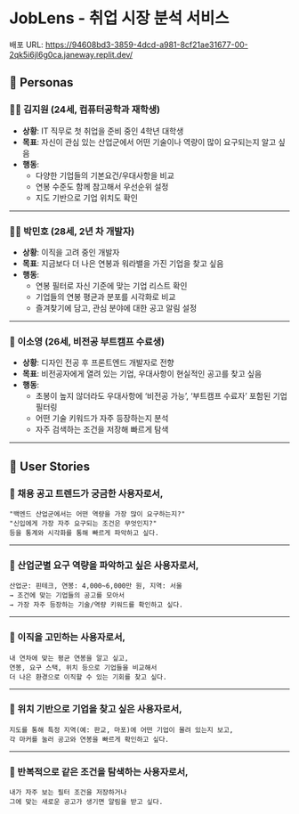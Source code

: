 # JobLens - 취업 시장 분석 서비스

배포 URL: https://94608bd3-3859-4dcd-a981-8cf21ae31677-00-2qk5i6jl6g0ca.janeway.replit.dev/

## 👥 Personas

### 👩‍💻 김지원 (24세, 컴퓨터공학과 재학생)
- **상황**: IT 직무로 첫 취업을 준비 중인 4학년 대학생  
- **목표**: 자신이 관심 있는 산업군에서 어떤 기술이나 역량이 많이 요구되는지 알고 싶음  
- **행동**:  
  - 다양한 기업들의 기본요건/우대사항을 비교  
  - 연봉 수준도 함께 참고해서 우선순위 설정  
  - 지도 기반으로 기업 위치도 확인  

---

### 🧑‍🔬 박민호 (28세, 2년 차 개발자)
- **상황**: 이직을 고려 중인 개발자  
- **목표**: 지금보다 더 나은 연봉과 워라밸을 가진 기업을 찾고 싶음  
- **행동**:  
  - 연봉 필터로 자신 기준에 맞는 기업 리스트 확인  
  - 기업들의 연봉 평균과 분포를 시각화로 비교  
  - 즐겨찾기에 담고, 관심 분야에 대한 공고 알림 설정  

---

### 👩 이소영 (26세, 비전공 부트캠프 수료생)
- **상황**: 디자인 전공 후 프론트엔드 개발자로 전향  
- **목표**: 비전공자에게 열려 있는 기업, 우대사항이 현실적인 공고를 찾고 싶음  
- **행동**:  
  - 초봉이 높지 않더라도 우대사항에 ‘비전공 가능’, ‘부트캠프 수료자’ 포함된 기업 필터링  
  - 어떤 기술 키워드가 자주 등장하는지 분석  
  - 자주 검색하는 조건을 저장해 빠르게 탐색  

---

## 📌 User Stories

### 🎯 채용 공고 트렌드가 궁금한 사용자로서,
```
"백엔드 산업군에서는 어떤 역량을 가장 많이 요구하는지?"  
"신입에게 가장 자주 요구되는 조건은 무엇인지?"  
등을 통계와 시각화를 통해 빠르게 파악하고 싶다.
```

---

### 🎯 산업군별 요구 역량을 파악하고 싶은 사용자로서,
```
산업군: 핀테크, 연봉: 4,000~6,000만 원, 지역: 서울  
→ 조건에 맞는 기업들의 공고를 모아서  
→ 가장 자주 등장하는 기술/역량 키워드를 확인하고 싶다.
```

---

### 🎯 이직을 고민하는 사용자로서,
```
내 연차에 맞는 평균 연봉을 알고 싶고,  
연봉, 요구 스택, 위치 등으로 기업들을 비교해서  
더 나은 환경으로 이직할 수 있는 기회를 찾고 싶다.
```

---

### 🎯 위치 기반으로 기업을 찾고 싶은 사용자로서,
```
지도를 통해 특정 지역(예: 판교, 마포)에 어떤 기업이 몰려 있는지 보고,  
각 마커를 눌러 공고와 연봉을 빠르게 확인하고 싶다.
```

---

### 🎯 반복적으로 같은 조건을 탐색하는 사용자로서,
```
내가 자주 보는 필터 조건을 저장하거나  
그에 맞는 새로운 공고가 생기면 알림을 받고 싶다.
```
